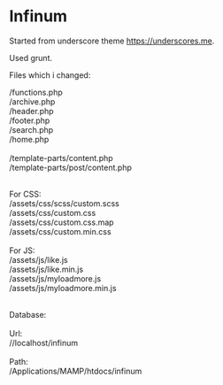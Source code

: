 # Infinum
Started from underscore theme https://underscores.me.

Used grunt.

Files which i changed:

/functions.php <br>
/archive.php <br>
/header.php <br>
/footer.php <br>
/search.php <br>
/home.php <br>
 <br>
/template-parts/content.php <br>
/template-parts/post/content.php <br>
 <br>

For CSS: <br>
/assets/css/scss/custom.scss <br>
/assets/css/custom.css <br>
/assets/css/custom.css.map <br>
/assets/css/custom.min.css <br>
 <br>
For JS: <br>
/assets/js/like.js <br>
/assets/js/like.min.js <br>
/assets/js/myloadmore.js <br>
/assets/js/myloadmore.min.js <br>
 <br>

Database: <br>
 <br>
Url:  <br>
//localhost/infinum <br>
 <br>
Path:  <br>
/Applications/MAMP/htdocs/infinum <br>
